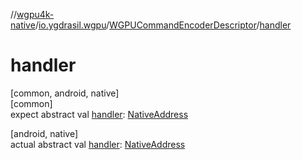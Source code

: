 //[wgpu4k-native](../../../index.md)/[io.ygdrasil.wgpu](../index.md)/[WGPUCommandEncoderDescriptor](index.md)/[handler](handler.md)

# handler

[common, android, native]\
[common]\
expect abstract val [handler](handler.md): [NativeAddress](../../ffi/-native-address/index.md)

[android, native]\
actual abstract val [handler](handler.md): [NativeAddress](../../ffi/-native-address/index.md)